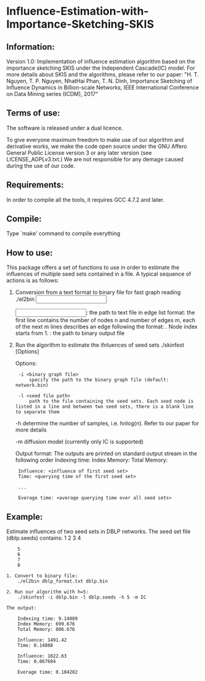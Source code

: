 # Influence-Estimation-with-Importance-Sketching-SKIS
Information:
--------------------------------------------------------
Version 1.0: Implementation of influence estimation algorithm based on the importance sketching SKIS under the Independent Cascade(IC) model. For more details about SKIS and the algorithms, please refer to our paper: "H. T. Nguyen, T. P. Nguyen, NhatHai Phan, T. N. Dinh, Importance Sketching of Influence Dynamics in Billion-scale Networks, IEEE International Conference on Data Mining series (ICDM), 2017"


Terms of use:
--------------------------------------------------------
The software is released under a dual licence.

To give everyone maximum freedom to make use of our algorithm and derivative works, we make the code open source under the GNU Affero General Public License version 3 or any later version (see LICENSE_AGPLv3.txt.) We are not responsible for any demage caused during the use of our code.


Requirements:
--------------------------------------------------------
In order to compile all the tools, it requires GCC 4.7.2 and later.


Compile:
--------------------------------------------------------
Type `make' command to compile everything


How to use:
--------------------------------------------------------
This package offers a set of functions to use in order to estimate the influences of multiple seed sets contained in a file. A typical sequence of actions is as follows:

1. Conversion from a text format to binary file for fast graph reading
	./el2bin <input file> <output file>

    <input file>: the path to text file in edge list format: the first line contains the number of nodes n and number of edges m, each of the next m lines describes an edge following the format: <src> <dest> <weight>. Node index starts from 1.
    <output file>: the path to binary output file

2. Run the algorithm to estimate the ifnluences of seed sets
	./skinfest [Options]

    Options:

        -i <binary graph file>
            specify the path to the binary graph file (default: network.bin)

        -l <seed file path>
            path to the file containing the seed sets. Each seed node is listed in a line and between two seed sets, there is a blank line to separate them

	-h <h parameter>
            determine the number of samples, i.e. h*n*log(n). Refer to our paper for more details

	-m <model>
	    diffusion model (currently only IC is supported)



     Output format:
	The outputs are printed on standard output stream in the following order
		Indexing time: <time>
		Index Memory: <index mem>
		Total Memory: <total mem>

		Influence: <influence of first seed set>
		Time: <querying time of the first seed set>

		...

		Everage time: <average querying time over all seed sets>

Example:
--------------------------------------------------------
Estimate influences of two seed sets in DBLP networks. The seed set file (dblp.seeds) contains:
		1
		2
		3
		4

		5
		6
		7
		8

	1. Convert to binary file:
		./el2bin dblp_format.txt dblp.bin
	
	2. Run our algorithm with h=5:
		./skinfest -i dblp.bin -l dblp.seeds -h 5 -m IC

	The output:

		Indexing time: 9.14089
		Index Memory: 699.676
		Total Memory: 806.676

		Influence: 1491.42
		Time: 0.14088

		Influence: 1022.63
		Time: 0.067684

		Everage time: 0.104282
